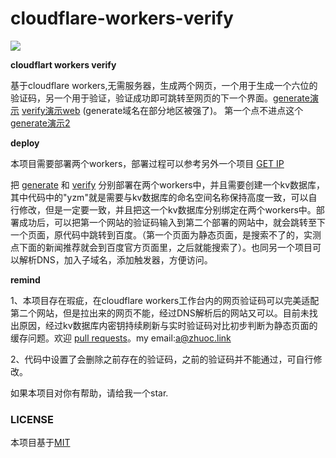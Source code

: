 # cloudflare-workers-verify
![](https://img.shields.io/github/license/Z4nzu/hackingtool)

**cloudflart workers verify**

基于cloudflare workers,无需服务器，生成两个网页，一个用于生成一个六位的验证码，另一个用于验证，验证成功即可跳转至网页的下一个界面。<a href="https://generate.zhuoc.top">generate演示</a> <a href="https://verify.zhuoc.link">verify演示web</a> (generate域名在部分地区被强了)。 第一个点不进点这个<a href="https://generate.zhuoc.link">generate演示2</a>

**deploy**

本项目需要部署两个workers，部署过程可以参考另外一个项目 <a href="https://github.com/zhuolhc/cloudflare-workers-GET-IP">GET IP</a>

把 <a href="https://github.com/zhuolhc/cloudflare-workers-verification-code-send-and-verify/blob/main/generate.js">generate</a> 和 <a href="https://github.com/zhuolhc/cloudflare-workers-verification-code-send-and-verify/blob/main/verify.js">verify</a> 分别部署在两个workers中，并且需要创建一个kv数据库，其中代码中的"yzm"就是需要与kv数据库的命名空间名称保持高度一致，可以自行修改，但是一定要一致，并且把这一个kv数据库分别绑定在两个workers中。部署成功后，可以把第一个网站的验证码输入到第二个部署的网站中，就会跳转至下一个页面，原代码中跳转到百度。（第一个页面为静态页面，是搜索不了的，实测点下面的新闻推荐就会到百度官方页面里，之后就能搜索了）。也同另一个项目可以解析DNS，加入子域名，添加触发器，方便访问。

**remind**

1、本项目存在瑕疵，在cloudflare workers工作台内的网页验证码可以完美适配第二个网站，但是拉出来的网页不能，经过DNS解析后的网站又可以。目前未找出原因，经过kv数据库内密钥持续刷新与实时验证码对比初步判断为静态页面的缓存问题。欢迎 <a href="https://github.com/zhuolhc/cloudflare-workers-verification-code-send-and-verify/pulls">pull requests</a>。my email:a@zhuoc.link 

2、代码中设置了会删除之前存在的验证码，之前的验证码并不能通过，可自行修改。

如果本项目对你有帮助，请给我一个star.
 <h3>LICENSE</h3>
  本项目基于<a href="https://opensource.org/license/mit/">MIT</a>

